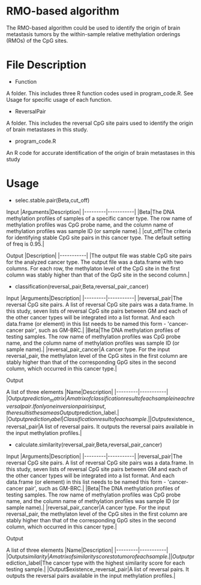 # RMO-based algorithm
The RMO-based algorithm could be used to identify the origin of brain metastasis tumors by the within-sample relative methylation orderings (RMOs) of the CpG sites.
# File Description
* Function

A folder. This includes three R function codes used in program_code.R. See Usage for specific usage of each function.

* ReversalPair

A folder. This includes the reversal CpG site pairs used to identify the origin of brain metastases in this study.

* program_code.R

An R code for accurate identification of the origin of brain metastases in this study
# Usage
* selec.stable.pair(Beta,cut_off)

Input
|Arguments|Description|
|---------|-----------|
|Beta|The DNA methylation profiles of samples of a specific cancer type. The row name of methylation profiles was CpG probe name, and the column name of methylation profiles was sample ID (or sample name).|
|cut_off|The criteria for identifying stable CpG site pairs in this cancer type. The default setting of freq is 0.95.|

Output
|Description|
|-----------|
|The output file was stable CpG site pairs for the analyzed cancer type. The output file was a data.frame with two columns. For each row, the methylaton level of the CpG site in the first column was stably higher than that of the GpG site in the second column.|

* classification(reversal_pair,Beta,reversal_pair_cancer)

Input
|Arguments|Description|
|---------|-----------|
|reversal_pair|The reversal CpG site pairs. A list of reversal CpG site pairs was a data.frame. In this study, seven lists of reversal CpG site pairs between GM and each of the other cancer types will be integrated into a list format. And each data.frame (or element) in this list needs to be named this form - 'cancer-cancer pair', such as GM-BRC.|
|Beta|The DNA methylation profiles of testing samples. The row name of methylation profiles was CpG probe name, and the column name of methylation profiles was sample ID (or sample name).|
|reversal_pair_cancer|A cancer type. For the input reversal_pair, the methylaton level of the CpG sites in the first column are stably higher than that of the corresponding GpG sites in the second column, which occurred in this cancer type.| 

Output

A list of three elements
|Name|Description|
|---------|-----------|
|Output$prediction_matrix|A matrix of classification result of each sample in each reversal pair. If only one inversion pair is input, the result is the same as Output$prediction_label.|
|Output$prediction_label|Classification result of each sample.|
|Output$existence_reversal_pair|A list of reversal pairs. It outputs the reversal pairs available in the input methylation profiles.|

* calculate.similarity(reversal_pair,Beta,reversal_pair_cancer)

Input
|Arguments|Description|
|---------|-----------|
|reversal_pair|The reversal CpG site pairs. A list of reversal CpG site pairs was a data.frame. In this study, seven lists of reversal CpG site pairs between GM and each of the other cancer types will be integrated into a list format. And each data.frame (or element) in this list needs to be named this form - 'cancer-cancer pair', such as GM-BRC.|
|Beta|The DNA methylation profiles of testing samples. The row name of methylation profiles was CpG probe name, and the column name of methylation profiles was sample ID (or sample name).|
|reversal_pair_cancer|A cancer type. For the input reversal_pair, the methylaton level of the CpG sites in the first column are stably higher than that of the corresponding GpG sites in the second column, which occurred in this cancer type.| 

Output

A list of three elements 
|Name|Description|
|---------|-----------|
|Output$similarity|A matrix of similarity scores to tumor of each sample.|
|Output$prediction_label|The cancer type with the highest similarity score for each testing sample.|
|Output$existence_reversal_pair|A list of reversal pairs. It outputs the reversal pairs available in the input methylation profiles.|
